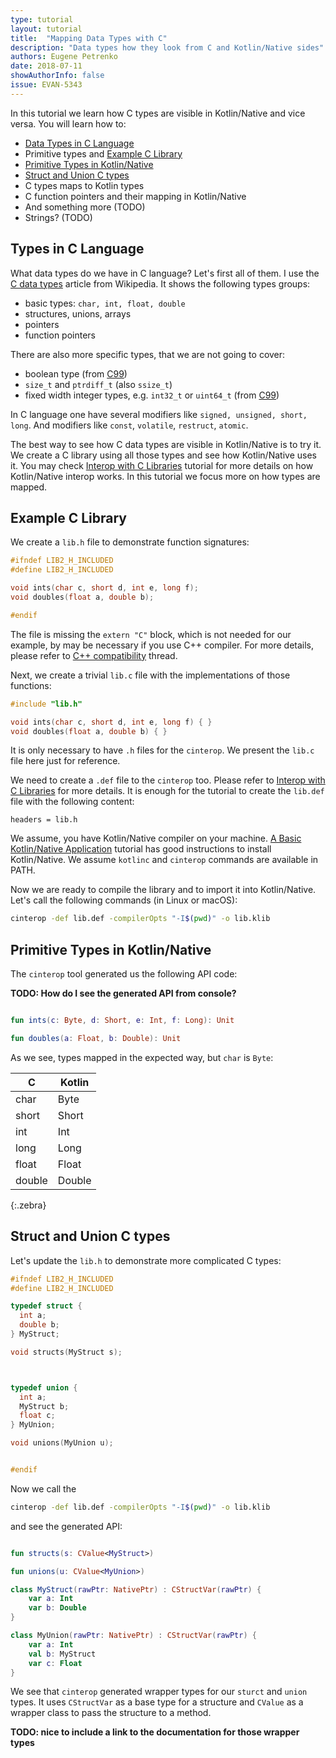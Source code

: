 ```yaml
---
type: tutorial
layout: tutorial
title:  "Mapping Data Types with C"
description: "Data types how they look from C and Kotlin/Native sides"
authors: Eugene Petrenko 
date: 2018-07-11
showAuthorInfo: false
issue: EVAN-5343
---
```



In this tutorial we learn how C types are visible in Kotlin/Native and vice versa. You will learn how to: 
- [Data Types in C Language](#types-in-c-language)
- Primitive types and [Example C Library](#example-c-library)
- [Primitive Types in Kotlin/Native](#primitive-types-in-kotlinnative)
- [Struct and Union C types](#struct-and-union-c-types)
- C types maps to Kotlin types
- C function pointers and their mapping in Kotlin/Native
- And something more (TODO)
- Strings? (TODO)

## Types in C Language

What data types do we have in C language? Let's first all of them. I use the
[C data types](https://en.wikipedia.org/wiki/C_data_types) article from Wikipedia.
It shows the following types groups:
- basic types: `char, int, float, double`
- structures, unions, arrays
- pointers
- function pointers

There are also more specific types, that we are not going to cover:
- boolean type (from [C99](https://en.wikipedia.org/wiki/C99))
- `size_t` and `ptrdiff_t` (also `ssize_t`)
- fixed width integer types, e.g. `int32_t` or `uint64_t` (from [C99](https://en.wikipedia.org/wiki/C99))

In C language one have several modifiers like `signed, unsigned, short, long`. And modifiers like 
`const`, `volatile`, `restruct`, `atomic`.

The best way to see how C data types are visible in Kotlin/Native is to try it. We create a 
C library using all those types and see how Kotlin/Native uses it. You may check 
[Interop with C Libraries](interop-with-c.html) tutorial for more details on how 
Kotlin/Native interop works. In this tutorial we focus more on how types are mapped.  


## Example C Library

We create a `lib.h` file to demonstrate function signatures:
```c
#ifndef LIB2_H_INCLUDED
#define LIB2_H_INCLUDED

void ints(char c, short d, int e, long f);
void doubles(float a, double b);

#endif
```

The file is missing the `extern "C"` block, which is not needed for our example, by may be 
necessary if you use C++ compiler. For more details, please refer to
[C++ compatibility](https://stackoverflow.com/questions/1041866/what-is-the-effect-of-extern-c-in-c)
thread.

Next, we create a trivial `lib.c` file with the implementations of those functions:
```c
#include "lib.h"

void ints(char c, short d, int e, long f) { }
void doubles(float a, double b) { }

```

It is only necessary to have `.h` files for the `cinterop`. We present the `lib.c` file
here just for reference. 

We need to create a `.def` file to the `cinterop` too. Please refer to 
[Interop with C Libraries](interop-with-c.html) for more details. It is enough for
the tutorial to create the `lib.def` file with the following content:
```
headers = lib.h
```

We assume, you have Kotlin/Native compiler on your machine.
[A Basic Kotlin/Native Application](basic-kotlin-native-app.html#obtaining-the-compiler)
tutorial has good instructions to install Kotlin/Native.
We assume `kotlinc` and `cinterop` commands are available in PATH. 

Now we are ready to compile the library and to import it into Kotlin/Native. Let's 
call the following commands (in Linux or macOS):

```bash
cinterop -def lib.def -compilerOpts "-I$(pwd)" -o lib.klib
```

## Primitive Types in Kotlin/Native

The `cinterop` tool generated us the following API code:

**TODO: How do I see the generated API from console?**

```kotlin

fun ints(c: Byte, d: Short, e: Int, f: Long): Unit 

fun doubles(a: Float, b: Double): Unit 

```

As we see, types mapped in the expected way, but `char` is `Byte`:

| C | Kotlin |
|---|--------|
| char  | Byte |
| short | Short |
| int   | Int |
| long  | Long |
| float | Float |
| double | Double |
{:.zebra}


## Struct and Union C types

Let's update the `lib.h` to demonstrate more complicated C types:
```c
#ifndef LIB2_H_INCLUDED
#define LIB2_H_INCLUDED

typedef struct {
  int a;
  double b;
} MyStruct;

void structs(MyStruct s);



typedef union {
  int a;
  MyStruct b;
  float c;
} MyUnion;

void unions(MyUnion u);


#endif

``` 

Now we call the  

```bash
cinterop -def lib.def -compilerOpts "-I$(pwd)" -o lib.klib
```

and see the generated API:

```kotlin

fun structs(s: CValue<MyStruct>)

fun unions(u: CValue<MyUnion>)

class MyStruct(rawPtr: NativePtr) : CStructVar(rawPtr) {
    var a: Int
    var b: Double
}

class MyUnion(rawPtr: NativePtr) : CStructVar(rawPtr) {
    var a: Int
    val b: MyStruct
    var c: Float
}

```

We see that `cinterop` generated wrapper types for our `sturct` and `union` types. It uses `CStructVar` as a base type
for a structure and `CValue` as a wrapper class to pass the structure to a method.

**TODO: nice to include a link to the documentation for those wrapper types**

